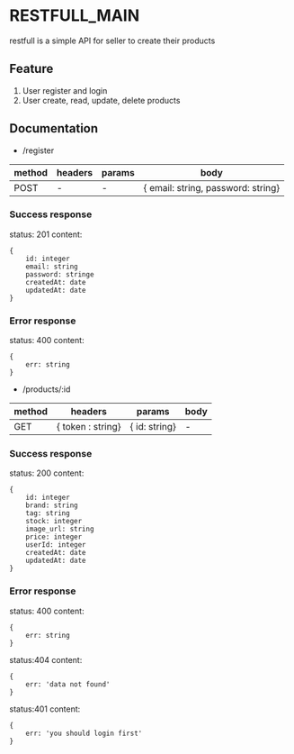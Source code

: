 # RESTFULL_MAIN

restfull is a simple API for seller to create their products

## Feature
1. User register and login
2. User create, read, update, delete products

## Documentation

- /register

| method | headers | params | body |
| ------ | ------- | ------ | ---- |
| POST | - | - | { email: string, password: string} |

### Success response
status: 201
content:
```
{
    id: integer
    email: string
    password: stringe
    createdAt: date
    updatedAt: date
}
```

### Error response
status: 400
content:
```
{
    err: string
}
```
- /products/:id

| method | headers | params | body |
| ------ | ------- | ------ | ---- |
| GET | { token : string} | { id: string} | - |

### Success response
status: 200
content: 
```
{
    id: integer
    brand: string
    tag: string
    stock: integer
    image_url: string
    price: integer
    userId: integer
    createdAt: date
    updatedAt: date
}
```

### Error response
status: 400
content:
```
{
    err: string
}
```

status:404
content:
```
{
    err: 'data not found'
}
```

status:401
content:
```
{
    err: 'you should login first'
}
```
